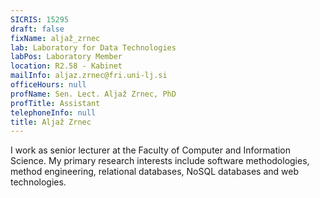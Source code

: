 ```yaml
---
SICRIS: 15295
draft: false
fixName: aljaž_zrnec
lab: Laboratory for Data Technologies
labPos: Laboratory Member
location: R2.58 - Kabinet
mailInfo: aljaz.zrnec@fri.uni-lj.si
officeHours: null
profName: Sen. Lect. Aljaž Zrnec, PhD
profTitle: Assistant
telephoneInfo: null
title: Aljaž Zrnec
---
```



I work as senior lecturer at the Faculty of Computer and Information Science. My primary research interests include software methodologies, method engineering, relational databases, NoSQL databases and web technologies.